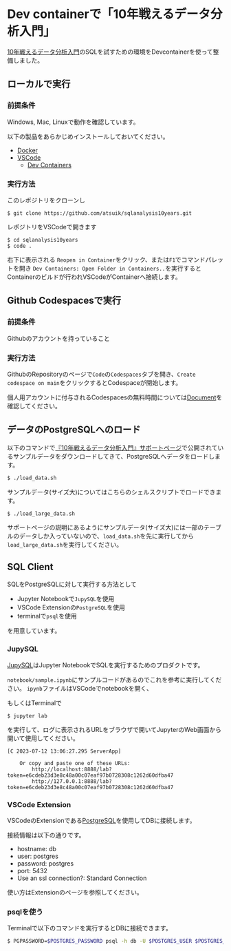 # Dev containerで「10年戦えるデータ分析入門」

[10年戦えるデータ分析入門](https://www.sbcr.jp/product/4797376272/)のSQLを試すための環境をDevcontainerを使って整備しました。


## ローカルで実行

### 前提条件
Windows, Mac, Linuxで動作を確認しています。

以下の製品をあらかじめインストールしておいてください。

- [Docker](https://www.docker.com/get-started/)
- [VSCode](https://code.visualstudio.com/)
    - [Dev Containers](https://marketplace.visualstudio.com/items?itemName=ms-vscode-remote.remote-containers)

### 実行方法

このレポジトリをクローンし
```
$ git clone https://github.com/atsuik/sqlanalysis10years.git
```

レポジトリをVSCodeで開きます
```
$ cd sqlanalysis10years
$ code .
```

右下に表示される `Reopen in Container`をクリック、または`F1`でコマンドパレットを開き
`Dev Containers: Open Folder in Containers..`を実行するとContainerのビルドが行われVSCodeがContainerへ接続します。

## Github Codespacesで実行

### 前提条件
Githubのアカウントを持っていること

### 実行方法
GithubのRepositoryのページで`Code`の`Codespaces`タブを開き、`Create codespace on main`をクリックするとCodespaceが開始します。

個人用アカウントに付与されるCodespacesの無料時間については[Document](https://docs.github.com/ja/billing/managing-billing-for-github-codespaces/about-billing-for-github-codespaces)を確認してください。

## データのPostgreSQLへのロード

以下のコマンドで[『10年戦えるデータ分析入門』サポートページ](https://i.loveruby.net/stdsql/)で公開されているサンプルデータをダウンロードしてきて、PostgreSQLへデータをロードします。
```bash
$ ./load_data.sh
```

サンプルデータ(サイズ大)についてはこちらのシェルスクリプトでロードできます。
```bash
$ ./load_large_data.sh
```

サポートページの説明にあるようにサンプルデータ(サイズ大)には一部のテーブルのデータしか入っていないので、`load_data.sh`を先に実行してから`load_large_data.sh`を実行してください。

## SQL Client
SQLをPostgreSQLに対して実行する方法として
- Jupyter Notebookで`JupySQL`を使用
- VSCode Extensionの`PostgreSQL`を使用
- terminalで`psql`を使用

を用意しています。


### JupySQL

[JupySQL](https://github.com/ploomber/jupysql)はJupyter NotebookでSQLを実行するためのプロダクトです。

`notebook/sample.ipynb`にサンプルコードがあるのでこれを参考に実行してください。
`ipynb`ファイルはVSCodeでnotebookを開く、

もしくはTerminalで

```
$ jupyter lab
```

を実行して、ログに表示されるURLをブラウザで開いてJupyterのWeb画面から開いて使用してください。
```
[C 2023-07-12 13:06:27.295 ServerApp] 

    Or copy and paste one of these URLs:
        http://localhost:8888/lab?token=e6cdeb23d3e8c48a00c07eaf97b0728308c1262d60dfba47
        http://127.0.0.1:8888/lab?token=e6cdeb23d3e8c48a00c07eaf97b0728308c1262d60dfba47
```

### VSCode Extension

VSCodeのExtensionである[PostgreSQL](https://marketplace.visualstudio.com/items?itemName=ckolkman.vscode-postgres)を使用してDBに接続します。

接続情報は以下の通りです。

- hostname: db
- user: postgres
- password: postgres
- port: 5432
- Use an ssl connection?: Standard Connection

使い方はExtensionのページを参照してください。

### psqlを使う

Terminalで以下のコマンドを実行するとDBに接続できます。

```bash
$ PGPASSWORD=$POSTGRES_PASSWORD psql -h db -U $POSTGRES_USER $POSTGRES_DB
```
